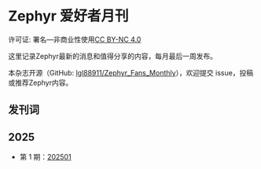 # Zephyr 爱好者月刊

许可证: 署名—非商业性使用[CC BY-NC 4.0](https://creativecommons.org/licenses/by-nc/4.0/)

这里记录Zephyr最新的消息和值得分享的内容，每月最后一周发布。

本杂志开源（GitHub: [lgl88911/Zephyr_Fans_Monthly](https://github.com/lgl88911/Zephyr_Fans_Monthly)），欢迎提交 issue，投稿或推荐Zephyr内容。

## 发刊词


## 2025

- 第 1 期：[202501](docs/2025/1/1.md)